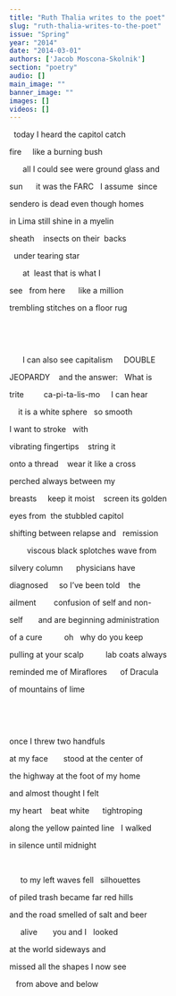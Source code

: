 ```yaml
---
title: "Ruth Thalia writes to the poet"
slug: "ruth-thalia-writes-to-the-poet"
issue: "Spring"
year: "2014"
date: "2014-03-01"
authors: ['Jacob Moscona-Skolnik']
section: "poetry"
audio: []
main_image: ""
banner_image: ""
images: []
videos: []
---
```

  today I heard the capitol catch

 fire     like a burning bush

       all I could see were ground glass and

 sun      it was the FARC   I assume  since

 sendero is dead even though homes 

 in Lima still shine in a myelin

 sheath    insects on their  backs

   under tearing star

       at  least that is what I 

 see   from here      like a million 

 trembling stitches on a floor rug    

  

  

       I can also see capitalism     DOUBLE 

 JEOPARDY    and the answer:   What is

 trite         ca-pi-ta-lis-mo     I can hear

     it is a white sphere   so smooth

 I want to stroke   with

 vibrating fingertips    string it  

 onto a thread    wear it like a cross 

 perched always between my 

 breasts     keep it moist    screen its golden

 eyes from  the stubbled capitol

 shifting between relapse and   remission

         viscous black splotches wave from

 silvery column      physicians have

 diagnosed     so I’ve been told    the

 ailment        confusion of self and non-

 self       and are beginning administration  

 of a cure          oh   why do you keep  

 pulling at your scalp          lab coats always

 reminded me of Miraflores      of Dracula

 of mountains of lime

  

  

 once I threw two handfuls

 at my face       stood at the center of

 the highway at the foot of my home

 and almost thought I felt

 my heart    beat white      tightroping

 along the yellow painted line   I walked

 in silence until midnight 

  

      to my left waves fell   silhouettes

 of piled trash became far red hills

 and the road smelled of salt and beer 

      alive       you and I   looked

 at the world sideways and

 missed all the shapes I now see

    from above and below

  

